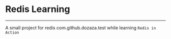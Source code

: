 # Redis Learning

---

A small project for redis com.github.dozaza.test while learning `Redis in Action`
